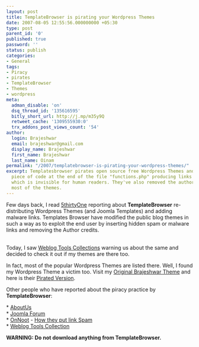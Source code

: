 ```yaml
---
layout: post
title: TemplateBrowser is pirating your Wordpress Themes
date: 2007-08-05 12:55:56.000000000 +05:30
type: post
parent_id: '0'
published: true
password: ''
status: publish
categories:
- General
tags:
- Piracy
- pirates
- TemplateBrowser
- Themes
- wordpress
meta:
  adman_disable: 'on'
  dsq_thread_id: '135616595'
  bitly_short_url: http://j.mp/m35y9Q
  retweet_cache: '1309555930:0'
  trx_addons_post_views_count: '54'
author:
  login: Brajeshwar
  email: brajeshwar@gmail.com
  display_name: Brajeshwar
  first_name: Brajeshwar
  last_name: Oinam
permalink: "/2007/templatebrowser-is-pirating-your-wordpress-themes/"
excerpt: Templatesbrowser pirates open source free Wordpress Themes and adds a sneaky
  piece of code at the end of the file "functions.php" producing links to other sites
  which is invisible for human readers. They've also removed the author credits from
  most of the themes.
---
```

<p>Few days back, I read <a href="http://5thirtyone.com/archives/837">5thirtyOne</a> reporting about <strong>TemplateBrowser</strong> re-distributing Wordpress Themes (and Joomla Templates) and adding malware links. Templates Browser have modified the public blog themes in such a way as to exploit the end user by inserting hidden spam or malware links and removing the Author credits.</p>
<p><br />
Today, I saw <a href="http://weblogtoolscollection.com/archives/2007/08/04/warning-templatebrowser-dot-com/">Weblog Tools Collections</a> warning us about the same and decided to check it out if my themes are there too.</p>
<p>In fact, most of the popular Wordpress Themes are listed there. Well, I found my Wordpress Theme a victim too. Visit my <a href="http://theme.brajeshwar.com/">Original Brajeshwar Theme</a> and here is their <a href="http://www.templatesbrowser.com/wordpress-themes/2.html">Pirated Version</a>.</p>
<p>Other people who have reported about the piracy practice by <strong>TemplateBrowser</strong>:</p>
<p>* <a href="http://www.aboutus.org/TemplatesBrowser.com">AboutUs</a><br />
* <a href="http://weblogtoolscollection.com/archives/2007/08/04/warning-templatebrowser-dot-com/">Joomla Forum</a><br />
* <a href="http://www.onnoot.com/e/559/Templatesbrowser.com_puts_phishing_code_in_Joomla">OnNoot</a> - <a href="http://www.onnoot.com/e/532/Templatesbrowser.com_puts_link_spam_in_WordPress">How they put link Spam</a><br />
* <a href="http://weblogtoolscollection.com/archives/2007/08/04/warning-templatebrowser-dot-com/">Weblog Tools Collection</a></p>
<p><strong>WARNING: Do not download anything from TemplateBrowser.</strong></p>
